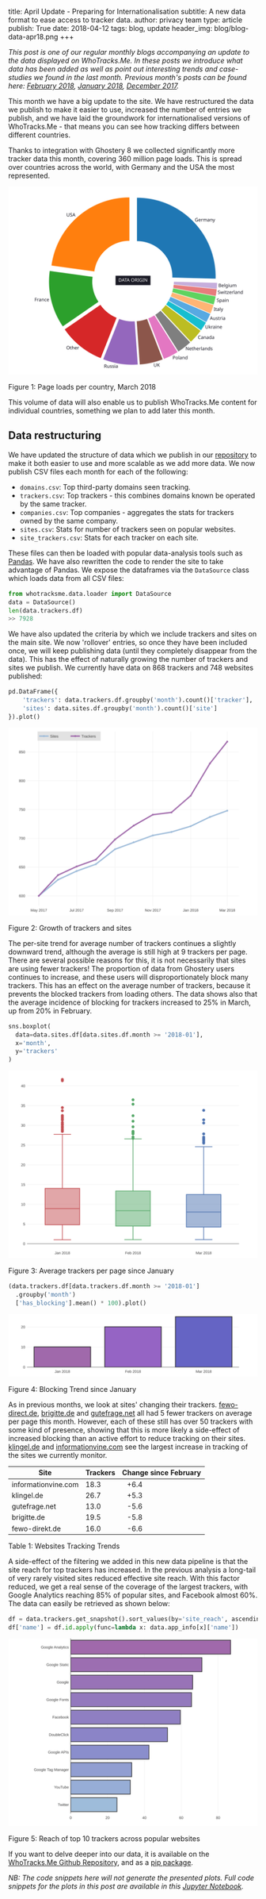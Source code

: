title: April Update - Preparing for Internationalisation
subtitle: A new data format to ease access to tracker data.
author: privacy team
type: article
publish: True
date: 2018-04-12
tags: blog, update
header_img: blog/blog-data-apr18.png
+++

_This post is one of our regular monthly blogs accompanying an update to the data
displayed on WhoTracks.Me. In these posts we introduce what data has been added as well
as point out interesting trends and case-studies we found in the last month. Previous
month's posts can be found here: [February 2018](./update_feb_2018/html),
[January 2018](./update_jan_2018.html), [December 2017](./update_dec_2017.html)._

This month we have a big update to the site. We have restructured the data we publish to
make it easier to use, increased the number of entries we publish, and we have laid the
groundwork for internationalised versions of WhoTracks.Me - that means you can see how
tracking differs between different countries.

Thanks to integration with Ghostery 8 we collected significantly more tracker data this
month, covering 360 million page loads. This is spread over countries across the world,
with Germany and the USA the most represented.

![Page loads per country, March 2018](../static/img/blog/update_apr18/page_loads_per_country.svg)
<p class="img-caption">Figure 1: Page loads per country, March 2018</p>

This volume of data will also enable us to publish WhoTracks.Me content for individual
countries, something we plan to add later this month.


## Data restructuring

We have updated the structure of data which we publish in our [repository](https://github.com/cliqz-oss/whotracks.me/) to make it both easier to use and more
scalable as we add more data. We now publish CSV files each month for each of the
following:

 * `domains.csv`: Top third-party domains seen tracking.
 * `trackers.csv`: Top trackers - this combines domains known be operated by the same tracker.
 * `companies.csv`: Top companies - aggregates the stats for trackers owned by the same company.
 * `sites.csv`: Stats for number of trackers seen on popular websites.
 * `site_trackers.csv`: Stats for each tracker on each site.

These files can then be loaded with popular data-analysis tools such as
[Pandas](https://pandas.pydata.org/). We have also rewritten the code to render the site
to take advantage of Pandas. We expose the dataframes via the `DataSource` class which
loads data from all CSV files:

```python
from whotracksme.data.loader import DataSource
data = DataSource()
len(data.trackers.df)
>> 7928
```

We have also updated the criteria by which we include trackers and sites on the main site.
We now 'rollover' entries, so once they have been included once, we will keep publishing
data (until they completely disappear from the data). This has the effect of naturally
growing the number of trackers and sites we publish. We currently have data on
868 trackers and 748 websites published:

```python
pd.DataFrame({
    'trackers': data.trackers.df.groupby('month').count()['tracker'],
    'sites': data.sites.df.groupby('month').count()['site']
}).plot()
```

![Growth of trackers and sites](../static/img/blog/update_apr18/data_growth.svg)
<p class="img-caption">Figure 2: Growth of trackers and sites</p>



The per-site trend for average number of trackers continues a slightly downward trend,
although the average is still high at 9 trackers per page. There are several possible
reasons for this, it is not necessarily that sites are using fewer trackers! The
proportion of data from Ghostery users continues to increase, and these users will
disproportionately block many trackers. This has an effect on the average number of
trackers, because it prevents the blocked trackers from loading others. The data shows
also that the average incidence of blocking for trackers increased to 25% in March, up
from 20% in February.

```python
sns.boxplot(
  data=data.sites.df[data.sites.df.month >= '2018-01'],
  x='month',
  y='trackers'
)
```

![Average trackers per page since January](../static/img/blog/update_apr18/site_trackers_box.svg)
<p class="img-caption">Figure 3: Average trackers per page since January</p>


```python
(data.trackers.df[data.trackers.df.month >= '2018-01']
  .groupby('month')
  ['has_blocking'].mean() * 100).plot()
```

![Blocking Trend since January](../static/img/blog/update_apr18/blocking_trend.svg)
<p class="img-caption">Figure 4: Blocking Trend since January</p>


As in previous months, we look at sites' changing their trackers. [fewo-direct.de](../websites/fewo-direkt.de.html), [brigitte.de](../websites/brigitte.de.html) and [gutefrage.net](../websites/gutefrage.net.html) all had 5 fewer trackers on average per page this month. However, each of these still has over 50 trackers with some kind of presence, showing that this is more likely a side-effect of increased blocking than an active effort to reduce tracking on their sites. [klingel.de](../websites/klingel.de.html) and [informationvine.com](../websites/informationvine.com.html) see the largest increase in tracking of the sites we currently monitor.

<table class="table table-hover">
  <thead>
    <tr>
      <th>Site</th>
      <th>Trackers</th>
      <th>Change since February</th>
    </tr>
  </thead>
  <tbody>
    <tr>
      <td>informationvine.com</td>
      <td>18.3</td>
      <td><i class="fa fa-caret-up" style="color: red; margin-right: 10px"></i> +6.4</td>
    </tr>
    <tr>
      <td>klingel.de</td>
      <td>26.7</td>
      <td><i class="fa fa-caret-up" style="color: red; margin-right: 10px"></i> +5.3</td>
    </tr>
    <tr>
      <td>gutefrage.net</td>
      <td>13.0</td>
      <td><i class="fa fa-caret-down" style="color: green; margin-right: 10px"></i> -5.6</td>
    </tr>
    <tr>
      <td>brigitte.de</td>
      <td>19.5</td>
      <td><i class="fa fa-caret-down" style="color: green; margin-right: 10px"></i> -5.8</td>
    </tr>
    <tr>
      <td>fewo-direkt.de</td>
      <td>16.0</td>
      <td><i class="fa fa-caret-down" style="color: green; margin-right: 10px"></i> -6.6</td>
    </tr>
  </tbody>
</table>
<p class="img-caption">Table 1: Websites Tracking Trends</p>

A side-effect of the filtering we added in this new data pipeline is that the site reach
for top trackers has increased. In the previous analysis a long-tail of very rarely
visited sites reduced effective site reach. With this factor reduced, we get a real
sense of the coverage of the largest trackers, with Google Analytics reaching 85% of
popular sites, and Facebook almost 60%. The data can easily be retrieved
as shown below:

```python
df = data.trackers.get_snapshot().sort_values(by='site_reach', ascending=False).head(10)
df['name'] = df.id.apply(func=lambda x: data.app_info[x]['name'])
```
![Reach of top 10 trackers across popular websites](../static/img/blog/update_apr18/top10_site_reach.svg)
<p class="img-caption">Figure 5: Reach of top 10 trackers across popular websites</p>


If you want to delve deeper into our data, it is available on the [WhoTracks.Me Github Repository](https://github.com/cliqz-oss/whotracks.me/tree/master/whotracksme/data), and as a [pip package](https://pypi.python.org/pypi/whotracksme/).

_NB: The code snippets here will not generate the presented plots. Full code snippets
for the plots in this post are available in this [Jupyter Notebook](https://nbviewer.jupyter.org/github/cliqz-oss/whotracks.me/blob/master/contrib/wtm_march_update.ipynb)._